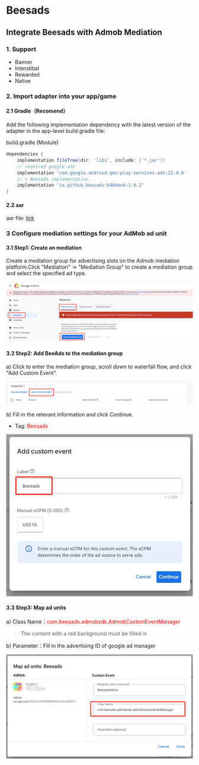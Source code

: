 # Beesads


## Integrate Beesads with Admob Mediation

### 1. Support
- Banner
- Interstitial
- Rewarded
- Native

### 2. Import adapter into your app/game

#### 2.1 Gradle（Recomend）
Add the following implementation dependency with the latest version of the adapter in the app-level build.gradle file:

build.gradle (Module)

``` groovy
dependencies {
    implementation fileTree(dir: 'libs', include: ['*.jar'])
    // required google ads
    implementation 'com.google.android.gms:play-services-ads:22.4.0'
    // ⬇ Beesads implementation
    implementation "io.github.beesads:b4Admob:1.0.2"
}
```

#### 2.2 aar

aar file: [link](android/1.0.1/b4Admob.aar)

### 3 Configure mediation settings for your AdMob ad unit
#### 3.1 Step1: Create an mediation
Create a mediation group for advertising slots on the Admob mediation platform.Click "Mediation" -> "Mediation Group" to create a mediation group and select the specified ad type.


![这是图片](files/1.png)

#### 3.2 Step2: Add BeeAds to the mediation group
a) Click to enter the mediation group, scroll down to waterfall flow, and click "Add Custom Event".

![这是图片](files/2.png)

b) Fill in the relevant information and click Continue.
- Tag: <font color=red>Beesads</font>
  
![这是图片](files/3.png)

#### 3.3 Step3: Map ad units
a) Class Name：<font color=red>com.beesads.admobsdk.AdmobCustomEventManager</font>
>The content with a red background must be filled in

b) Parameter：Fill in the advertising ID of google ad manager

![这是图片](files/4.png)

